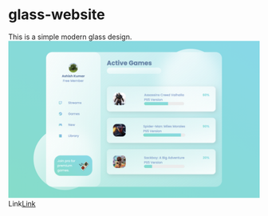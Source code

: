 # glass-website
This is a simple modern glass design.
![screenshot](images/screenshot.png)
Link[Link](https://akjrockx.github.io/glass-website/)
